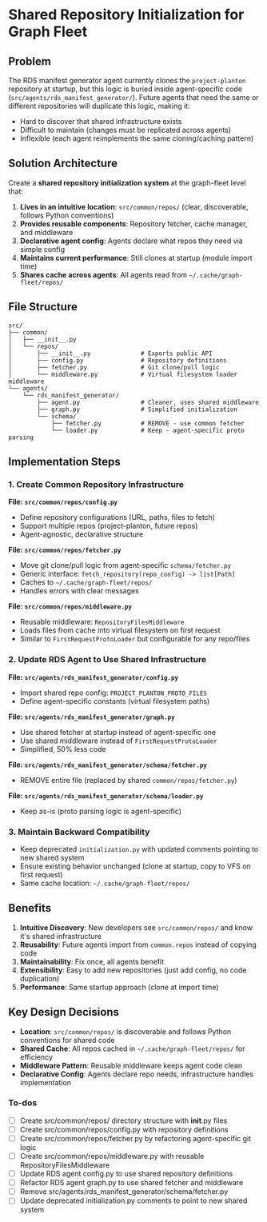 <!-- fe5149e6-a3b9-4b54-9bfa-7481a3cae122 20a8db16-f012-4090-a6ac-5548c079d48b -->
# Shared Repository Initialization for Graph Fleet

## Problem

The RDS manifest generator agent currently clones the `project-planton` repository at startup, but this logic is buried inside agent-specific code (`src/agents/rds_manifest_generator/`). Future agents that need the same or different repositories will duplicate this logic, making it:

- Hard to discover that shared infrastructure exists
- Difficult to maintain (changes must be replicated across agents)
- Inflexible (each agent reimplements the same cloning/caching pattern)

## Solution Architecture

Create a **shared repository initialization system** at the graph-fleet level that:

1. **Lives in an intuitive location**: `src/common/repos/` (clear, discoverable, follows Python conventions)
2. **Provides reusable components**: Repository fetcher, cache manager, and middleware
3. **Declarative agent config**: Agents declare what repos they need via simple config
4. **Maintains current performance**: Still clones at startup (module import time)
5. **Shares cache across agents**: All agents read from `~/.cache/graph-fleet/repos/`

## File Structure

```
src/
├── common/
│   ├── __init__.py
│   └── repos/
│       ├── __init__.py              # Exports public API
│       ├── config.py                # Repository definitions
│       ├── fetcher.py               # Git clone/pull logic
│       └── middleware.py            # Virtual filesystem loader middleware
└── agents/
    └── rds_manifest_generator/
        ├── agent.py                 # Cleaner, uses shared middleware
        ├── graph.py                 # Simplified initialization
        └── schema/
            ├── fetcher.py           # REMOVE - use common fetcher
            └── loader.py            # Keep - agent-specific proto parsing
```

## Implementation Steps

### 1. Create Common Repository Infrastructure

**File: `src/common/repos/config.py`**

- Define repository configurations (URL, paths, files to fetch)
- Support multiple repos (project-planton, future repos)
- Agent-agnostic, declarative structure

**File: `src/common/repos/fetcher.py`**

- Move git clone/pull logic from agent-specific `schema/fetcher.py`
- Generic interface: `fetch_repository(repo_config) -> list[Path]`
- Caches to `~/.cache/graph-fleet/repos/`
- Handles errors with clear messages

**File: `src/common/repos/middleware.py`**

- Reusable middleware: `RepositoryFilesMiddleware`
- Loads files from cache into virtual filesystem on first request
- Similar to `FirstRequestProtoLoader` but configurable for any repo/files

### 2. Update RDS Agent to Use Shared Infrastructure

**File: `src/agents/rds_manifest_generator/config.py`**

- Import shared repo config: `PROJECT_PLANTON_PROTO_FILES`
- Define agent-specific constants (virtual filesystem paths)

**File: `src/agents/rds_manifest_generator/graph.py`**

- Use shared fetcher at startup instead of agent-specific one
- Use shared middleware instead of `FirstRequestProtoLoader`
- Simplified, 50% less code

**File: `src/agents/rds_manifest_generator/schema/fetcher.py`**

- REMOVE entire file (replaced by shared `common/repos/fetcher.py`)

**File: `src/agents/rds_manifest_generator/schema/loader.py`**

- Keep as-is (proto parsing logic is agent-specific)

### 3. Maintain Backward Compatibility

- Keep deprecated `initialization.py` with updated comments pointing to new shared system
- Ensure existing behavior unchanged (clone at startup, copy to VFS on first request)
- Same cache location: `~/.cache/graph-fleet/repos/`

## Benefits

1. **Intuitive Discovery**: New developers see `src/common/repos/` and know it's shared infrastructure
2. **Reusability**: Future agents import from `common.repos` instead of copying code
3. **Maintainability**: Fix once, all agents benefit
4. **Extensibility**: Easy to add new repositories (just add config, no code duplication)
5. **Performance**: Same startup approach (clone at import time)

## Key Design Decisions

- **Location**: `src/common/repos/` is discoverable and follows Python conventions for shared code
- **Shared Cache**: All repos cached in `~/.cache/graph-fleet/repos/` for efficiency
- **Middleware Pattern**: Reusable middleware keeps agent code clean
- **Declarative Config**: Agents declare repo needs, infrastructure handles implementation

### To-dos

- [ ] Create src/common/repos/ directory structure with __init__.py files
- [ ] Create src/common/repos/config.py with repository definitions
- [ ] Create src/common/repos/fetcher.py by refactoring agent-specific git logic
- [ ] Create src/common/repos/middleware.py with reusable RepositoryFilesMiddleware
- [ ] Update RDS agent config.py to use shared repository definitions
- [ ] Refactor RDS agent graph.py to use shared fetcher and middleware
- [ ] Remove src/agents/rds_manifest_generator/schema/fetcher.py
- [ ] Update deprecated initialization.py comments to point to new shared system